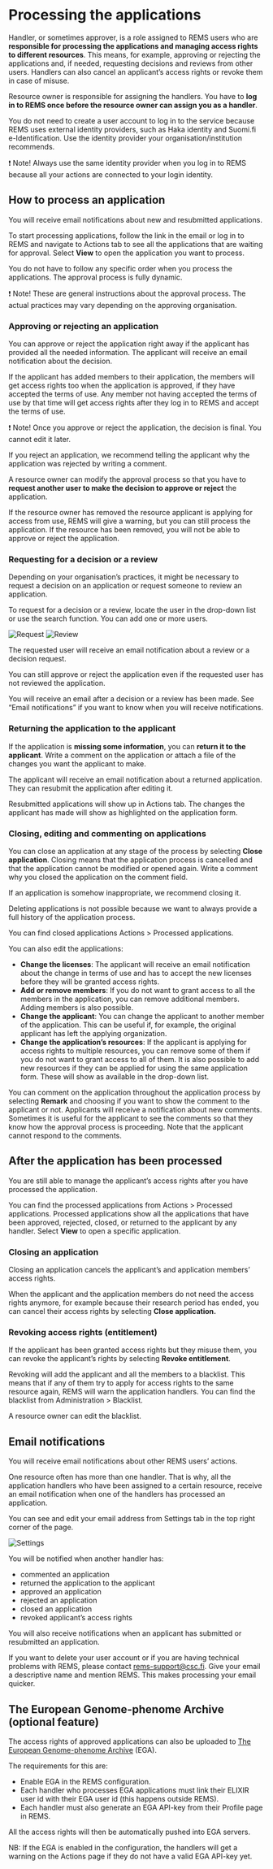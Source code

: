 # Processing the applications

Handler, or sometimes approver, is a role assigned to REMS users who are **responsible for processing the applications and managing access rights to different resources**. This means, for example, approving or rejecting the applications and, if needed, requesting decisions and reviews from other users. Handlers can also cancel an applicant’s access rights or revoke them in case of misuse.

Resource owner is responsible for assigning the handlers. You have to **log in to REMS once before the resource owner can assign you as a handler**.

You do not need to create a user account to log in to the service because REMS uses external identity providers, such as Haka identity and Suomi.fi e-Identification. Use the identity provider your organisation/institution recommends.

:exclamation: Note! Always use the same identity provider when you log in to REMS because all your actions are connected to your login identity.

## How to process an application

You will receive email notifications about new and resubmitted applications.

To start processing applications, follow the link in the email or log in to REMS and navigate to Actions tab to see all the applications that are waiting for approval. Select **View** to open the application you want to process.

You do not have to follow any specific order when you process the applications. The approval process is fully dynamic.

:exclamation: Note! These are general instructions about the approval process. The actual practices may vary depending on the approving organisation.

### Approving or rejecting an application

You can approve or reject the application right away if the applicant has provided all the needed information. The applicant will receive an email notification about the decision.

If the applicant has added members to their application, the members will get access rights too when the application is approved, if they have accepted the terms of use. Any member not having accepted the terms of use by that time will get access rights after they log in to REMS and accept the terms of use.

:exclamation: Note! Once you approve or reject the application, the decision is final. You cannot edit it later.

If you reject an application, we recommend telling the applicant why the application was rejected by writing a comment.

A resource owner can modify the approval process so that you have to **request another user to make the decision to approve or reject** the application.

If the resource owner has removed the resource applicant is applying for access from use, REMS will give a warning, but you can still process the application. If the resource has been removed, you will not be able to approve or reject the application.

### Requesting for a decision or a review

Depending on your organisation’s practices, it might be necessary to request a decision on an application or request someone to review an application.

To request for a decision or a review, locate the user in the drop-down list or use the search function. You can add one or more users.

![Request](img/request.png) ![Review](img/review.png)

The requested user will receive an email notification about a review or a decision request.

You can still approve or reject the application even if the requested user has not reviewed the application.

You will receive an email after a decision or a review has been made. See “Email notifications” if you want to know when you will receive notifications.

### Returning the application to the applicant

If the application is **missing some information**, you can **return it to the applicant**. Write a comment on the application or attach a file of the changes you want the applicant to make.

The applicant will receive an email notification about a returned application. They can resubmit the application after editing it.

Resubmitted applications will show up in Actions tab. The changes the applicant has made will show as highlighted on the application form.

### Closing, editing and commenting on applications

You can close an application at any stage of the process by selecting **Close application**.  Closing means that the application process is cancelled and that the application cannot be modified or opened again. Write a comment why you closed the application on the comment field.

If an application is somehow inappropriate, we recommend closing it.

Deleting applications is not possible because we want to always provide a full history of the application process.

You can find closed applications Actions > Processed applications.

You can also edit the applications:

- **Change the licenses**: The applicant will receive an email notification about the change in terms of use and has to accept the new licenses before they will be granted access rights.
- **Add or remove members**: If you do not want to grant access to all the members in the application, you can remove additional members. Adding members is also possible.
- **Change the applicant**: You can change the applicant to another member of the application. This can be useful if, for example, the original applicant has left the applying organization.
- **Change the application’s resources**: If the applicant is applying for access rights to multiple resources, you can remove some of them if you do not want to grant access to all of them. It is also possible to add new resources if they can be applied for using the same application form. These will show as available in the drop-down list.

You can comment on the application throughout the application process by selecting **Remark** and choosing if you want to show the comment to the applicant or not. Applicants will receive a notification about new comments. Sometimes it is useful for the applicant to see the comments so that they know how the approval process is proceeding. Note that the applicant cannot respond to the comments.

## After the application has been processed

You are still able to manage the applicant’s access rights after you have processed the application.

You can find the processed applications from Actions > Processed applications. Processed applications show all the applications that have been approved, rejected, closed, or returned to the applicant by any handler. Select **View** to open a specific application.

### Closing an application

Closing an application cancels the applicant’s and application members’ access rights.

When the applicant and the application members do not need the access rights anymore, for example because their research period has ended, you can cancel their access rights by selecting **Close application.**

### Revoking access rights (entitlement)

If the applicant has been granted access rights but they misuse them,  you can revoke the applicant’s rights by selecting **Revoke entitlement**.

Revoking will add the applicant and all the members to a blacklist. This means that if any of them try to apply for access rights to the same resource again, REMS will warn the application handlers. You can find the blacklist from Administration > Blacklist.

A resource owner can edit the blacklist.

## Email notifications

You will receive email notifications about other REMS users’ actions.

One resource often has more than one handler. That is why, all the application handlers who have been assigned to a certain resource, receive an email notification when one of the handlers has processed an application.

You can see and edit your email address from Settings tab in the top right corner of the page.

![Settings](img/settings.png)

You will be notified when another handler has:

- commented an application
- returned the application to the applicant
- approved an application
- rejected an application
- closed an application
- revoked applicant’s access rights

You will also receive notifications when an applicant has submitted or resubmitted an application.

If you want to delete your user account or if you are having technical problems with REMS, please contact rems-support@csc.fi. Give your email a descriptive name and mention REMS. This makes processing your email quicker.

## The European Genome-phenome Archive (optional feature)

The access rights of approved applications can also be uploaded to [The European Genome-phenome Archive](https://ega-archive.org/) (EGA).

The requirements for this are:
- Enable EGA in the REMS configuration.
- Each handler who processes EGA applications must link their ELIXIR user id with their EGA user id (this happens outside REMS).
- Each handler must also generate an EGA API-key from their Profile page in REMS.

All the access rights will then be automatically pushed into EGA servers.

NB: If the EGA is enabled in the configuration, the handlers will get a warning on the Actions page
if they do not have a valid EGA API-key yet.
